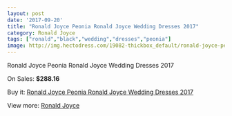 ```yaml
---
layout: post
date: '2017-09-20'
title: "Ronald Joyce Peonia Ronald Joyce Wedding Dresses 2017"
category: Ronald Joyce
tags: ["ronald","black","wedding","dresses","peonia"]
image: http://img.hectodress.com/19082-thickbox_default/ronald-joyce-peonia-ronald-joyce-wedding-dresses-2013.jpg
---
```

Ronald Joyce Peonia Ronald Joyce Wedding Dresses 2017

On Sales: **$288.16**
<a href="https://www.hectodress.com/ronald-joyce/8948-ronald-joyce-peonia-ronald-joyce-wedding-dresses-2013.html"><amp-img layout="responsive" width="600" height="600" src="//img.hectodress.com/19082-thickbox_default/ronald-joyce-peonia-ronald-joyce-wedding-dresses-2013.jpg" alt="Ronald Joyce Peonia Ronald Joyce Wedding Dresses 2017 0" /></a>
<a href="https://www.hectodress.com/ronald-joyce/8948-ronald-joyce-peonia-ronald-joyce-wedding-dresses-2013.html"><amp-img layout="responsive" width="600" height="600" src="//img.hectodress.com/19083-thickbox_default/ronald-joyce-peonia-ronald-joyce-wedding-dresses-2013.jpg" alt="Ronald Joyce Peonia Ronald Joyce Wedding Dresses 2017 1" /></a>

Buy it: [Ronald Joyce Peonia Ronald Joyce Wedding Dresses 2017](https://www.hectodress.com/ronald-joyce/8948-ronald-joyce-peonia-ronald-joyce-wedding-dresses-2013.html "Ronald Joyce Peonia Ronald Joyce Wedding Dresses 2017")

View more: [Ronald Joyce](https://www.hectodress.com/149-ronald-joyce "Ronald Joyce")